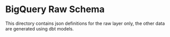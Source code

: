 # BigQuery Raw Schema

This directory contains json definitions for the raw layer only, the other data are generated using dbt models.
